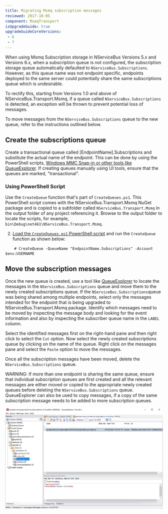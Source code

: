 ```yaml
---
title: Migrating Msmq subscription messages
reviewed: 2017-10-05
component: MsmqTransport
isUpgradeGuide: true
upgradeGuideCoreVersions:
 - 6
 - 7
---
```


When using Msmq Subscription storage in NServiceBus Versions 5.x and Versions 6.x, when a subscription queue is not configured, the subscription storage queue automatically defaulted to `NServiceBus.Subscriptions`. However, as this queue name was not endpoint specific, endpoints deployed to the same server could potentially share the same subscriptions queue which is undesirable. 

To rectify this, starting from Versions 1.0 and above of NServiceBus.Transport.Msmq, if a queue called `NServiceBus.Subscriptions` is detected, an exception will be thrown to prevent potential loss of messages. 

To move messages from the `NServiceBus.Subscriptions` queue to the new queue, refer to the instructions outlined below.

## Create the subscriptions queue

Create a transactional queue called [EndpointName].Subscriptions and substitute the actual name of the endpoint. This can be done by using the PowerShell scripts, [Windows MMC Snap-in or other tools like QueueExplorer](/transports/msmq/viewing-message-content-in-msmq.md#windows-native-tools). If creating queues manually using UI tools, ensure that the queues are marked, "transactional". 

### Using PowerShell Script

Use the `CreateQueue` function that's part of `CreateQueues.ps1`. This PowerShell script comes with the NServiceBus.Transport.Msmq NuGet package and is copied to a subfolder called `NServiceBus.Transport.Msmq` in the output folder of any project referencing it. Browse to the output folder to locate the scripts, for example, `bin\Debug\net461\NServiceBus.Transport.Msmq`. 

2. [Load the `CreateQueues.ps1` PowerShell script](https://technet.microsoft.com/en-us/library/bb613481.aspx) and run the `CreateQueue` function as shown below:

```
    # CreateQueue -QueueName "EndpointName.Subscriptions" -Account $env:USERNAME
```


## Move the subscription messages 

Once the new queue is created, use a tool like [QueueExplorer](http://www.cogin.com/mq/index.php) to locate the messages in the `NServiceBus.Subscriptions` queue and move them to the newly created subscriptions queue. If the `NServiceBus.Subscriptions`queue was being shared among multiple endpoints, select only the messages intended for the endpoint that is being upgraded to NServiceBus.Transport.Msmq package. Identify which messages need to be moved by inspecting the message body and looking for the event information and also by inspecting the subscriber queue name in the `LABEL` column.

Select the identified messages first on the right-hand pane and then right click to select the `Cut` option. Now select the newly created subscriptions queue by clicking on the name of the queue. Right click on the messages pane and select the `Paste` option to move the messages. 

Once all the subscription messages have been moved, delete the `NServiceBus.Subscriptions` queue.

WARNING: If more than one endpoint is sharing the same queue, ensure that individual subscription queues are first created and all the relevant messages are either moved or copied to the appropriate newly created queues before deleting the `NServiceBus.Subscriptions` queue. QueueExplorer can also be used to copy messages, if a copy of the same subscription message needs to be added to more subscription queues.

![Moving Messages using QueueExplorer](moving-messages.png)
